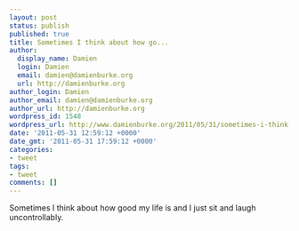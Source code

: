 ```yaml
---
layout: post
status: publish
published: true
title: Sometimes I think about how go...
author:
  display_name: Damien
  login: Damien
  email: damien@damienburke.org
  url: http://damienburke.org
author_login: Damien
author_email: damien@damienburke.org
author_url: http://damienburke.org
wordpress_id: 1548
wordpress_url: http://www.damienburke.org/2011/05/31/sometimes-i-think-about-how-go/
date: '2011-05-31 12:59:12 +0000'
date_gmt: '2011-05-31 17:59:12 +0000'
categories:
- tweet
tags:
- tweet
comments: []
---
```

<p>Sometimes I think about how good my life is and I just sit and laugh uncontrollably.</p>
